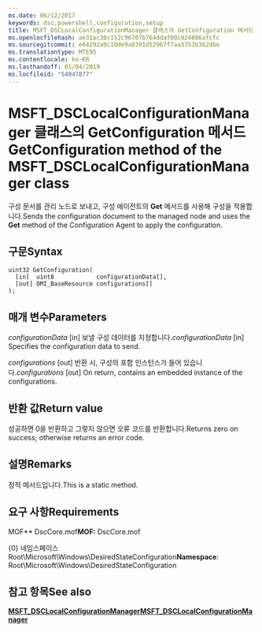 ```yaml
---
ms.date: 06/12/2017
keywords: dsc,powershell,configuration,setup
title: MSFT_DSCLocalConfigurationManager 클래스의 GetConfiguration 메서드
ms.openlocfilehash: ae31ac30c152c96707b764ddaf00c924806afcfc
ms.sourcegitcommit: e04292a9c10de9a8391d529b7f7aa3753b362dbe
ms.translationtype: MTE95
ms.contentlocale: ko-KR
ms.lasthandoff: 01/04/2019
ms.locfileid: "54047877"
---
```

# <a name="getconfiguration-method-of-the-msftdsclocalconfigurationmanager-class"></a><span data-ttu-id="b80e3-103">MSFT_DSCLocalConfigurationManager 클래스의 GetConfiguration 메서드</span><span class="sxs-lookup"><span data-stu-id="b80e3-103">GetConfiguration method of the MSFT_DSCLocalConfigurationManager class</span></span>

<span data-ttu-id="b80e3-104">구성 문서를 관리 노드로 보내고, 구성 에이전트의 **Get** 메서드를 사용해 구성을 적용합니다.</span><span class="sxs-lookup"><span data-stu-id="b80e3-104">Sends the configuration document to the managed node and uses the **Get** method of the Configuration Agent to apply the configuration.</span></span>

## <a name="syntax"></a><span data-ttu-id="b80e3-105">구문</span><span class="sxs-lookup"><span data-stu-id="b80e3-105">Syntax</span></span>

```mof
uint32 GetConfiguration(
  [in]  uint8            configurationData[],
  [out] OMI_BaseResource configurations[]
);
```

## <a name="parameters"></a><span data-ttu-id="b80e3-106">매개 변수</span><span class="sxs-lookup"><span data-stu-id="b80e3-106">Parameters</span></span>

<span data-ttu-id="b80e3-107">*configurationData* \[in\] 보낼 구성 데이터를 지정합니다.</span><span class="sxs-lookup"><span data-stu-id="b80e3-107">*configurationData* \[in\] Specifies the configuration data to send.</span></span>

<span data-ttu-id="b80e3-108">*configurations* \[out\] 반환 시, 구성의 포함 인스턴스가 들어 있습니다.</span><span class="sxs-lookup"><span data-stu-id="b80e3-108">*configurations* \[out\] On return, contains an embedded instance of the configurations.</span></span>

## <a name="return-value"></a><span data-ttu-id="b80e3-109">반환 값</span><span class="sxs-lookup"><span data-stu-id="b80e3-109">Return value</span></span>

<span data-ttu-id="b80e3-110">성공하면 0을 반환하고 그렇지 않으면 오류 코드를 반환합니다.</span><span class="sxs-lookup"><span data-stu-id="b80e3-110">Returns zero on success; otherwise returns an error code.</span></span>

## <a name="remarks"></a><span data-ttu-id="b80e3-111">설명</span><span class="sxs-lookup"><span data-stu-id="b80e3-111">Remarks</span></span>

<span data-ttu-id="b80e3-112">정적 메서드입니다.</span><span class="sxs-lookup"><span data-stu-id="b80e3-112">This is a static method.</span></span>

## <a name="requirements"></a><span data-ttu-id="b80e3-113">요구 사항</span><span class="sxs-lookup"><span data-stu-id="b80e3-113">Requirements</span></span>

<span data-ttu-id="b80e3-114">MOF\*\* DscCore.mof</span><span class="sxs-lookup"><span data-stu-id="b80e3-114">**MOF:** DscCore.mof</span></span>

<span data-ttu-id="b80e3-115">{0} 네임스페이스 Root\Microsoft\Windows\DesiredStateConfiguration</span><span class="sxs-lookup"><span data-stu-id="b80e3-115">**Namespace**: Root\Microsoft\Windows\DesiredStateConfiguration</span></span>

## <a name="see-also"></a><span data-ttu-id="b80e3-116">참고 항목</span><span class="sxs-lookup"><span data-stu-id="b80e3-116">See also</span></span>

[<span data-ttu-id="b80e3-117">**MSFT_DSCLocalConfigurationManager**</span><span class="sxs-lookup"><span data-stu-id="b80e3-117">**MSFT_DSCLocalConfigurationManager**</span></span>](msft-dsclocalconfigurationmanager.md)